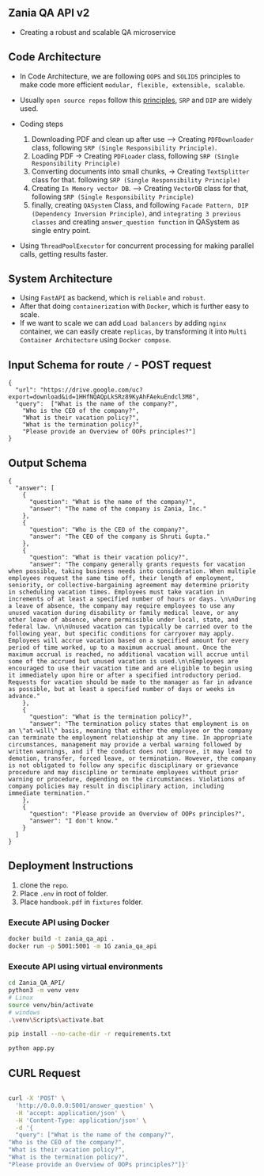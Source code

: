 ## Zania QA API v2

* Creating a robust and scalable QA microservice



## Code Architecture

* In Code Architecture, we are following `OOPS` and `SOLID5` principles to make code more efficient `modular, flexible, extensible, scalable`.
* Usually `open source repos` follow this [principles](https://realpython.com/solid-principles-python/), `SRP` and `DIP` are widely used.
* Coding steps
  1. Downloading PDF and clean up after use --> Creating `PDFDownloader` class, following `SRP (Single Responsibility Principle)`.
  2. Loading PDF -> Creating `PDFLoader` class, following `SRP (Single Responsibility Principle)`
  2. Converting documents into small chunks, -> Creating `TextSplitter` class for that. following `SRP (Single Responsibility Principle)`
  3. Creating `In Memory vector DB`. --> Creating `VectorDB` class for that, following `SRP (Single Responsibility Principle)`
  4. finally, creating `QASystem` Class, and following `Facade Pattern, DIP (Dependency Inversion Principle)`, and `integrating 3 previous classes` and creating `answer_question function` in QASystem as single entry point.

* Using `ThreadPoolExecutor` for concurrent processing for making parallel calls, getting results faster.



## System Architecture

* Using `FastAPI` as backend, which is `reliable` and `robust`.
* After that doing `containerization` with `Docker`, which is further easy to scale.
* If we want to scale we can add `Load balancers` by adding `nginx` container, we can easily create `replicas`, by transforming it into `Multi Container Architecture` using `Docker compose`. 


## Input Schema for route `/` - POST request


```
{
  "url": "https://drive.google.com/uc?export=download&id=1HHfNQAQpLkSRz89KyAhFAekuEndcl3M8",
  "query":  ["What is the name of the company?",
    "Who is the CEO of the company?",
    "What is their vacation policy?",
    "What is the termination policy?",
    "Please provide an Overview of OOPs principles?"]
}
```
## Output Schema


```
{
  "answer": [
    {
      "question": "What is the name of the company?",
      "answer": "The name of the company is Zania, Inc."
    },
    {
      "question": "Who is the CEO of the company?",
      "answer": "The CEO of the company is Shruti Gupta."
    },
    {
      "question": "What is their vacation policy?",
      "answer": "The company generally grants requests for vacation when possible, taking business needs into consideration. When multiple employees request the same time off, their length of employment, seniority, or collective-bargaining agreement may determine priority in scheduling vacation times. Employees must take vacation in increments of at least a specified number of hours or days. \n\nDuring a leave of absence, the company may require employees to use any unused vacation during disability or family medical leave, or any other leave of absence, where permissible under local, state, and federal law. \n\nUnused vacation can typically be carried over to the following year, but specific conditions for carryover may apply. Employees will accrue vacation based on a specified amount for every period of time worked, up to a maximum accrual amount. Once the maximum accrual is reached, no additional vacation will accrue until some of the accrued but unused vacation is used.\n\nEmployees are encouraged to use their vacation time and are eligible to begin using it immediately upon hire or after a specified introductory period. Requests for vacation should be made to the manager as far in advance as possible, but at least a specified number of days or weeks in advance."
    },
    {
      "question": "What is the termination policy?",
      "answer": "The termination policy states that employment is on an \"at-will\" basis, meaning that either the employee or the company can terminate the employment relationship at any time. In appropriate circumstances, management may provide a verbal warning followed by written warnings, and if the conduct does not improve, it may lead to demotion, transfer, forced leave, or termination. However, the company is not obligated to follow any specific disciplinary or grievance procedure and may discipline or terminate employees without prior warning or procedure, depending on the circumstances. Violations of company policies may result in disciplinary action, including immediate termination."
    },
    {
      "question": "Please provide an Overview of OOPs principles?",
      "answer": "I don't know."
    }
  ]
}
```

## Deployment Instructions

1. clone the `repo`.
2. Place `.env` in root of folder.
3. Place `handbook.pdf` in `fixtures` folder.

### Execute API using Docker

```bash
docker build -t zania_qa_api .
docker run -p 5001:5001 -m 1G zania_qa_api
```

### Execute API using virtual environments


```bash
cd Zania_QA_API/
python3 -m venv venv
# Linux
source venv/bin/activate
# windows
.\venv\Scripts\activate.bat

pip install --no-cache-dir -r requirements.txt

python app.py
```

## CURL Request

```bash

curl -X 'POST' \
  'http://0.0.0.0:5001/answer_question' \
  -H 'accept: application/json' \
  -H 'Content-Type: application/json' \
  -d '{
  "query": ["What is the name of the company?",
"Who is the CEO of the company?",
"What is their vacation policy?",
"What is the termination policy?",
"Please provide an Overview of OOPs principles?"]}'
```